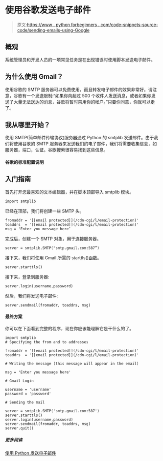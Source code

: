 # 使用谷歌发送电子邮件

> 原文:[https://www . python forbeginners . com/code-snippets-source-code/sending-emails-using-Google](https://www.pythonforbeginners.com/code-snippets-source-code/sending-emails-using-google)

## 概观

系统管理员和开发人员的一项常见任务是在出现错误时使用脚本发送电子邮件。

## 为什么使用 Gmail？

使用谷歌的 SMTP 服务器可以免费使用，而且转发电子邮件的效果非常好。请注意，谷歌有一个发送限制:“如果你向超过 500 个收件人发送消息，或者如果你发送了大量无法送达的消息，谷歌将暂时禁用你的帐户。”只要你同意，你就可以走了。

## 我从哪里开始？

使用 SMTP(简单邮件传输协议)服务器通过 Python 的 smtplib 发送邮件。由于我们将使用谷歌的 SMTP 服务器来发送我们的电子邮件，我们将需要收集信息，如服务器，端口，认证。谷歌搜索很容易找到这些信息。

#### 谷歌的标准配置说明

## 入门指南

首先打开您最喜欢的文本编辑器，并在脚本顶部导入 smtplib 模块。

```
import smtplib
```

已经在顶部，我们将创建一些 SMTP 头。

```
fromaddr = '[[email protected]](/cdn-cgi/l/email-protection)'
toaddrs  = '[[email protected]](/cdn-cgi/l/email-protection)'
msg = 'Enter you message here’
```

完成后，创建一个 SMTP 对象，用于连接服务器。

```
server = smtplib.SMTP("smtp.gmail.com:587”)
```

接下来，我们将使用 Gmail 所需的 starttls()函数。

```
server.starttls()
```

接下来，登录到服务器:

```
server.login(username,password)
```

然后，我们将发送电子邮件:

```
server.sendmail(fromaddr, toaddrs, msg)
```

#### 最终方案

你可以在下面看到完整的程序，现在你应该能理解它是干什么的了。

```
import smtplib
# Specifying the from and to addresses

fromaddr = '[[email protected]](/cdn-cgi/l/email-protection)'
toaddrs  = '[[email protected]](/cdn-cgi/l/email-protection)'

# Writing the message (this message will appear in the email)

msg = 'Enter you message here'

# Gmail Login

username = 'username'
password = 'password'

# Sending the mail  

server = smtplib.SMTP('smtp.gmail.com:587')
server.starttls()
server.login(username,password)
server.sendmail(fromaddr, toaddrs, msg)
server.quit()
```

##### 更多阅读

[使用 Python 发送电子邮件](https://www.pythonforbeginners.com/code-snippets-source-code/using-python-to-send-email "python_send_emails")